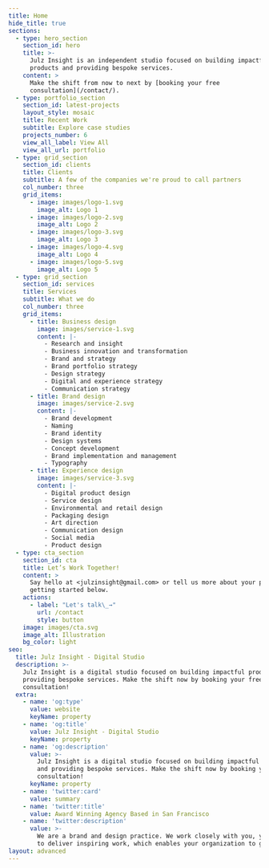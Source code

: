 ```yaml
---
title: Home
hide_title: true
sections:
  - type: hero_section
    section_id: hero
    title: >-
      Julz Insight is an independent studio focused on building impactful
      products and providing bespoke services.
    content: >
      Make the shift from now to next by [booking your free
      consultation](/contact/).
  - type: portfolio_section
    section_id: latest-projects
    layout_style: mosaic
    title: Recent Work
    subtitle: Explore case studies
    projects_number: 6
    view_all_label: View All
    view_all_url: portfolio
  - type: grid_section
    section_id: clients
    title: Clients
    subtitle: A few of the companies we're proud to call partners
    col_number: three
    grid_items:
      - image: images/logo-1.svg
        image_alt: Logo 1
      - image: images/logo-2.svg
        image_alt: Logo 2
      - image: images/logo-3.svg
        image_alt: Logo 3
      - image: images/logo-4.svg
        image_alt: Logo 4
      - image: images/logo-5.svg
        image_alt: Logo 5
  - type: grid_section
    section_id: services
    title: Services
    subtitle: What we do
    col_number: three
    grid_items:
      - title: Business design
        image: images/service-1.svg
        content: |-
          - Research and insight
          - Business innovation and transformation
          - Brand and strategy
          - Brand portfolio strategy
          - Design strategy
          - Digital and experience strategy
          - Communication strategy
      - title: Brand design
        image: images/service-2.svg
        content: |-
          - Brand development
          - Naming
          - Brand identity
          - Design systems
          - Concept development
          - Brand implementation and management
          - Typography
      - title: Experience design
        image: images/service-3.svg
        content: |-
          - Digital product design
          - Service design
          - Environmental and retail design
          - Packaging design
          - Art direction
          - Communication design
          - Social media
          - Product design
  - type: cta_section
    section_id: cta
    title: Let’s Work Together!
    content: >
      Say hello at <julzinsight@gmail.com> or tell us more about your project by
      getting started below.
    actions:
      - label: "Let's talk\_→"
        url: /contact
        style: button
    image: images/cta.svg
    image_alt: Illustration
    bg_color: light
seo:
  title: Julz Insight - Digital Studio
  description: >-
    Julz Insight is a digital studio focused on building impactful products and
    providing bespoke services. Make the shift now by booking your free
    consultation!
  extra:
    - name: 'og:type'
      value: website
      keyName: property
    - name: 'og:title'
      value: Julz Insight - Digital Studio
      keyName: property
    - name: 'og:description'
      value: >-
        Julz Insight is a digital studio focused on building impactful products
        and providing bespoke services. Make the shift now by booking your free
        consultation!
      keyName: property
    - name: 'twitter:card'
      value: summary
    - name: 'twitter:title'
      value: Award Winning Agency Based in San Francisco
    - name: 'twitter:description'
      value: >-
        We are a brand and design practice. We work closely with you, your team
        to deliver inspiring work, which enables your organization to grow.
layout: advanced
---
```

